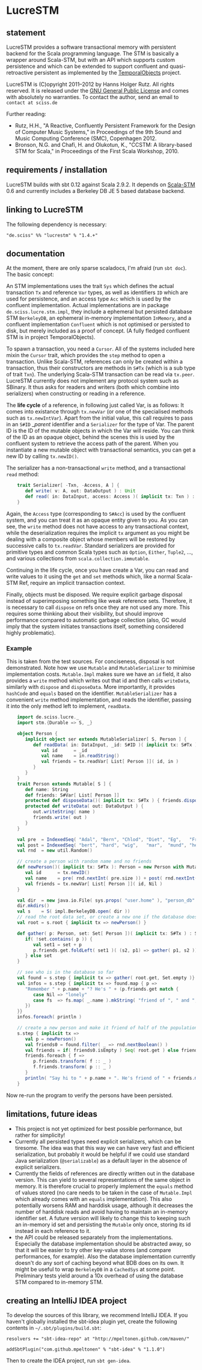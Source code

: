 # LucreSTM

## statement

LucreSTM provides a software transactional memory with persistent backend for the Scala programming language. The STM is basically a wrapper around Scala-STM, but with an API which supports custom persistence and which can be extended to support confluent and quasi-retroactive persistent as implemented by the [TemporalObjects](https://github.com/Sciss/TemporalObjects) project.

LucreSTM is (C)opyright 2011&ndash;2012 by Hanns Holger Rutz. All rights reserved. It is released under the [GNU General Public License](https://raw.github.com/Sciss/LucreSTM/master/licenses/LucreSTM-License.txt) and comes with absolutely no warranties. To contact the author, send an email to `contact at sciss.de`

Further reading:

 - Rutz, H.H., "A Reactive, Confluently Persistent Framework for the Design of Computer Music Systems," in Proceedings of the 9th Sound and Music Computing Conference (SMC), Copenhagen 2012.
 - Bronson, N.G. and Chafi, H. and Olukotun, K., "CCSTM: A library-based STM for Scala," in Proceedings of the First Scala Workshop, 2010.

## requirements / installation

LucreSTM builds with sbt 0.12 against Scala 2.9.2. It depends on [Scala-STM](http://nbronson.github.com/scala-stm/) 0.6 and currently includes a Berkeley DB JE 5 based database backend.

## linking to LucreSTM

The following dependency is necessary:

    "de.sciss" %% "lucrestm" % "1.4.+"

## documentation

At the moment, there are only sparse scaladocs, I'm afraid (run `sbt doc`). The basic concept:

An STM implementations uses the trait `Sys` which defines the actual transaction `Tx` and reference `Var` types, as well as identifiers `ID` which are used for persistence, and an access type `Acc` which is used by the confluent implementation. Actual implementations are in package `de.sciss.lucre.stm.impl`, they include a ephemeral but persisted database STM `BerkeleyDB`, an ephemeral in-memory implementation `InMemory`, and a confluent implementation `Confluent` which is not optimised or persisted to disk, but merely included as a proof of concept. (A fully fledged confluent STM is in project TemporalObjects).

To spawn a transaction, you need a `Cursor`. All of the systems included here mixin the `Cursor` trait, which provides the `step` method to open a transaction. Unlike Scala-STM, references can only be created within a transaction, thus their constructors are methods in `S#Tx` (which is a sub type of trait `Txn`). The underlying Scala-STM transaction can be read via `tx.peer`. LucreSTM currently does not implement any protocol system such as SBinary. It thus asks for readers and writers (both which combine into serializers) when constructing or reading in a reference.

The __life cycle__ of a reference, in following just called Var, is as follows: It comes into existance through `tx.newVar` (or one of the specialised methods such as `tx.newIntVar`). Apart from the initial value, this call requires to pass in an `S#ID` __parent_ identifier and a `Serializer` for the type of Var. The parent ID is the ID of the mutable objects in which the Var will reside. You can think of the ID as an opaque object, behind the scenes this is used by the confluent system to retrieve the access path of the parent. When you instantiate a new mutable object with transactional semantics, you can get a new ID by calling `tx.newID()`.

The serializer has a non-transactional `write` method, and a transactional `read` method:

```scala
    trait Serializer[ -Txn, -Access, A ] {
       def write( v: A, out: DataOutput ) : Unit
       def read( in: DataInput, access: Access )( implicit tx: Txn ) : A
    }
```

Again, the `Access` type (corresponding to `S#Acc`) is used by the confluent system, and you can treat it as an opaque entity given to you. As you can see, the `write` method does not have access to any transactional context, while the deserialization requires the implicit `tx` argument as you might be dealing with a composite object whose members will be restored by successive calls to `tx.readVar`. Standard serializers are provided for primitive types and common Scala types such as `Option`, `Either`, `Tuple2`, ..., and various collections from `scala.collection.immutable`.

Continuing in the life cycle, once you have create a Var, you can read and write values to it using the `get` and `set` methods which, like a normal Scala-STM Ref, require an implicit transaction context.

Finally, objects must be disposed. We require explicit garbage disposal instead of superimposing something like weak reference sets. Therefore, it is necessary to call `dispose` on refs once they are not used any more. This requires some thinking about their visibility, but should improve performance compared to automatic garbage collection (also, GC would imply that the system initiates transactions itself, something considered highly problematic).

### Example

This is taken from the test sources. For conciseness, disposal is not demonstrated. Note how we use `Mutable` and `MutableSerializer` to minimise implementation costs. `Mutable.Impl` makes sure we have an `id` field, it also provides a `write` method which writes out that id and then calls `writeData`, similarly with `dispose` and `disposeData`. More importantly, it provides `hashCode` and `equals` based on the identifier. `MutableSerializer` has a convenient `write` method implementation, and reads the identifier, passing it into the only method left to implement, `readData`.

```scala
    import de.sciss.lucre._
    import stm.{Durable => S, _}

    object Person {
       implicit object ser extends MutableSerializer[ S, Person ] {
          def readData( in: DataInput, _id: S#ID )( implicit tx: S#Tx ) : Person = new Person with Mutable.Impl[ S ] {
             val id      = _id
             val name    = in.readString()
             val friends = tx.readVar[ List[ Person ]]( id, in )
          }
       }
    }
    trait Person extends Mutable[ S ] {
       def name: String
       def friends: S#Var[ List[ Person ]]
       protected def disposeData()( implicit tx: S#Tx ) { friends.dispose() }
       protected def writeData( out: DataOutput ) {
          out.writeString( name )
          friends.write( out )
       }
    }

    val pre  = IndexedSeq( "Adal", "Bern", "Chlod", "Diet", "Eg",   "Fried" )
    val post = IndexedSeq( "bert", "hard", "wig",   "mar",  "mund", "helm"  )
    val rnd  = new util.Random()

    // create a person with random name and no friends
    def newPerson()( implicit tx: S#Tx ): Person = new Person with Mutable.Impl[ S ] {
       val id      = tx.newID()
       val name    = pre( rnd.nextInt( pre.size )) + post( rnd.nextInt( post.size ))
       val friends = tx.newVar[ List[ Person ]]( id, Nil )
    }

    val dir  = new java.io.File( sys.props( "user.home" ), "person_db" )
    dir.mkdirs()
    val s    = S( impl.BerkeleyDB.open( dir ))
    // read the root data set, or create a new one if the database does not exist
    val root = s.root { implicit tx => newPerson() }

    def gather( p: Person, set: Set[ Person ])( implicit tx: S#Tx ) : Set[ Person ] = {
       if( !set.contains( p )) {
          val set1 = set + p
          p.friends.get.foldLeft( set1 )( (s2, p1) => gather( p1, s2 ))
       } else set
    }

    // see who is in the database so far
    val found = s.step { implicit tx => gather( root.get, Set.empty )}
    val infos = s.step { implicit tx => found.map { p =>
       "Remember " + p.name + "? He's " + (p.friends.get match {
          case Nil => "lonely"
          case fs  => fs.map( _.name ).mkString( "friend of ", " and ", "" )
       })
    }}
    infos.foreach( println )

    // create a new person and make it friend of half of the population
    s.step { implicit tx =>
       val p = newPerson()
       val friends0 = found.filter( _ => rnd.nextBoolean() )
       val friends = if( friends0.isEmpty ) Seq( root.get ) else friends0
       friends.foreach { f =>
          p.friends.transform( f :: _ )
          f.friends.transform( p :: _ )
       }
       println( "Say hi to " + p.name + ". He's friend of " + friends.map( _.name ).mkString( " and " ))
    }
```

Now re-run the program to verify the persons have been persisted.

## limitations, future ideas

 - This project is not yet optimized for best possible performance, but rather for simplicity!
 - Currently all persisted types need explicit serializers, which can be tiresome. The idea was that this way we can have very fast and efficient serialization, but probably it would be helpful if we could use standard Java serialization (`@serializable`) as a default layer in the absence of explicit serializers.
 - Currently the fields of references are directly written out in the database version. This can yield to several representations of the same object in memory. It is therefore crucial to properly implement the `equals` method of values stored (no care needs to be taken in the case of `Mutable.Impl` which already comes with an `equals` implementation). This also potentially worsens RAM and harddisk usage, although it decreases the number of harddisk reads and avoid having to maintain an in-memory identifier set. A future version will likely to change this to keeping such an in-memory id set and persisting the `Mutable` only once, storing its id instead in each reference to it.
 - the API could be released separately from the implementations. Especially the database implementation should be abstracted away, so that it will be easier to try other key-value stores (and compare performances, for example). Also the database implementation currently doesn't do any sort of caching beyond what BDB does on its own. It might be useful to wrap `BerkeleyDB` in a `CachedSys` at some point. Preliminary tests yield around a 10x overhead of using the database STM compared to in-memory STM.

## creating an IntelliJ IDEA project

To develop the sources of this library, we recommend IntelliJ IDEA. If you haven't globally installed the sbt-idea plugin yet, create the following contents in `~/.sbt/plugins/build.sbt`:

    resolvers += "sbt-idea-repo" at "http://mpeltonen.github.com/maven/"

    addSbtPlugin("com.github.mpeltonen" % "sbt-idea" % "1.1.0")

Then to create the IDEA project, run `sbt gen-idea`.
